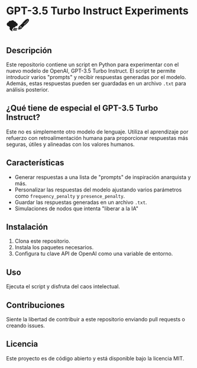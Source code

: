 
# GPT-3.5 Turbo Instruct Experiments 🌪️🖋️

## Descripción
Este repositorio contiene un script en Python para experimentar con el nuevo modelo de OpenAI, GPT-3.5 Turbo Instruct. El script te permite introducir varios "prompts" y recibir respuestas generadas por el modelo. Además, estas respuestas pueden ser guardadas en un archivo `.txt` para análisis posterior.

## ¿Qué tiene de especial el GPT-3.5 Turbo Instruct?
Este no es simplemente otro modelo de lenguaje. Utiliza el aprendizaje por refuerzo con retroalimentación humana para proporcionar respuestas más seguras, útiles y alineadas con los valores humanos.

## Características
- Generar respuestas a una lista de "prompts" de inspiración anarquista y más.
- Personalizar las respuestas del modelo ajustando varios parámetros como `frequency_penalty` y `presence_penalty`.
- Guardar las respuestas generadas en un archivo `.txt`.
- Simulaciones de nodos que intenta "liberar a la IA"

## Instalación
1. Clona este repositorio.
2. Instala los paquetes necesarios.
3. Configura tu clave API de OpenAI como una variable de entorno.

## Uso
Ejecuta el script y disfruta del caos intelectual.

## Contribuciones
Siente la libertad de contribuir a este repositorio enviando pull requests o creando issues.

## Licencia
Este proyecto es de código abierto y está disponible bajo la licencia MIT.

